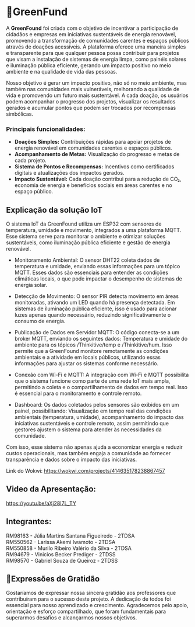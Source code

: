# 🍃GreenFund

A **GreenFound** foi criada com o objetivo de incentivar a participação de cidadãos e empresas em iniciativas sustentáveis de energia renovável, promovendo a transformação de comunidades carentes e espaços públicos através de doações acessíveis. A plataforma oferece uma maneira simples e transparente para que qualquer pessoa possa contribuir para projetos que visam a instalação de sistemas de energia limpa, como painéis solares e iluminação pública eficiente, gerando um impacto positivo no meio ambiente e na qualidade de vida das pessoas. 

Nosso objetivo é gerar um impacto positivo, não só no meio ambiente, mas também nas comunidades mais vulneráveis, melhorando a qualidade de vida e promovendo um futuro mais sustentável. A cada doação, os usuários podem acompanhar o progresso dos projetos, visualizar os resultados gerados e acumular pontos que podem ser trocados por recompensas simbólicas.

### **Principais funcionalidades:**

- **Doações Simples:** Contribuições rápidas para apoiar projetos de energia renovável em comunidades carentes e espaços públicos.
- **Acompanhamento de Metas:** Visualização do progresso e metas de cada projeto.
- **Sistema de Pontos e Recompensas:** Incentivos como certificados digitais e atualizações dos impactos gerados.
- **Impacto Sustentável:** Cada doação contribui para a redução de CO₂, economia de energia e benefícios sociais em áreas carentes e no espaço público.


## **Explicação da solução IoT**
O sistema IoT da GreenFound utiliza um ESP32 com sensores de temperatura, umidade e movimento, integrados a uma plataforma MQTT. Esse sistema serve para monitorar o ambiente e otimizar soluções sustentáveis, como iluminação pública eficiente e gestão de energia renovável.

- Monitoramento Ambiental: O sensor DHT22 coleta dados de temperatura e umidade, enviando essas informações para um tópico MQTT. Esses dados são essenciais para entender as condições climáticas locais, o que pode impactar o desempenho de sistemas de energia solar.

- Detecção de Movimento: O sensor PIR detecta movimento em áreas monitoradas, ativando um LED quando há presença detectada. Em sistemas de iluminação pública eficiente, isso é usado para acionar luzes apenas quando necessário, reduzindo significativamente o consumo de energia.

- Publicação de Dados em Servidor MQTT: O código conecta-se a um broker MQTT, enviando os seguintes dados: Temperatura e umidade do ambiente para os tópicos /Thinkitive/temp e /Thinkitive/hum. Isso permite que a GreenFound monitore remotamente as condições ambientais e a atividade em locais públicos, utilizando essas informações para ajustar os sistemas conforme necessário.

- Conexão com Wi-Fi e MQTT: A integração com Wi-Fi e MQTT possibilita que o sistema funcione como parte de uma rede IoT mais ampla, permitindo a coleta e o compartilhamento de dados em tempo real. Isso é essencial para o monitoramento e controle remoto.

- Dashboard: Os dados coletados pelos sensores são exibidos em um painel, possibilitando: Visualização em tempo real das condições ambientais (temperatura, umidade), acompanhamento do impacto das iniciativas sustentáveis e controle remoto, assim permitindo que gestores ajustem o sistema para atender às necessidades da comunidade.

Com isso, esse sistema não apenas ajuda a economizar energia e reduzir custos operacionais, mas também engaja a comunidade ao fornecer transparência e dados sobre o impacto das iniciativas.

Link do Wokwi: https://wokwi.com/projects/414635178238867457


## **Video da Apresentação:**
https://youtu.be/aXj28I7L_TY


## **Integrantes:**
RM98163 - Júlia Martins Santana Figueiredo - 2TDSA <br>
RM550562 - Larissa Akemi Iwamoto - 2TDSA <br>
RM550858 - Murilo Ribeiro Valério da Silva - 2TDSA <br>
RM94679 - Vinicios Becker Prediger - 2TDSS <br>
RM98570 - Gabriel Souza de Queiroz - 2TDSS <br>

## 💚Expressões de Gratidão
Gostaríamos de expressar nossa sincera gratidão aos professores que contribuíram para o sucesso deste projeto. A dedicação de todos foi essencial para nosso aprendizado e crescimento. Agradecemos pelo apoio, orientação e esforço compartilhado, que foram fundamentais para superarmos desafios e alcançarmos nossos objetivos.
